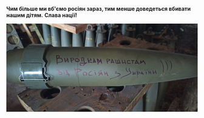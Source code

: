 **Чим більше ми вб'ємо росіян зараз, тим менше доведеться вбивати нашим дітям.**
**Cлава нації!**

![vyrodkam-rashystam](https://github.com/blubcenko9/blubcenko9/blob/main/vyrodkam-rashystam.jpg)
